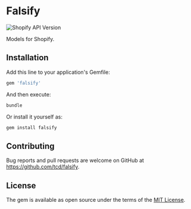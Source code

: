 # Falsify

![Shopify API Version](https://img.shields.io/badge/Shopify_API-2019--10-brightgreen.svg)

Models for Shopify.

## Installation

Add this line to your application's Gemfile:

```ruby
gem 'falsify'
```

And then execute:

```sh
bundle
```
Or install it yourself as:

```sh
gem install falsify
```

## Contributing

Bug reports and pull requests are welcome on GitHub at https://github.com/tcd/falsify.

## License

The gem is available as open source under the terms of the [MIT License](https://opensource.org/licenses/MIT).
